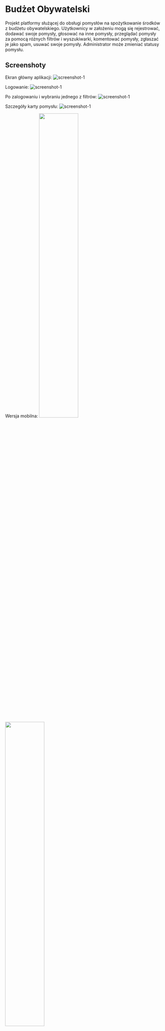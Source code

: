 # Budżet Obywatelski

Projekt platformy służącej do obsługi pomysłów na spożytkowanie środków z budżetu obywatelskiego. Użytkownicy w założeniu mogą się rejestrować, dodawać swoje pomysły, głosować na inne pomysły, przeglądać pomysły za pomocą różnych filtrów i wyszukiwarki, komentować pomysły, zgłaszać je jako spam, usuwać swoje pomysły. Administrator może zmieniać statusy pomysłu.


## Screenshoty
Ekran główny aplikacji:
![screenshot-1](https://github.com/lemisz/budzet-obywatelski/blob/main/screenshots/pierwszy.png)

Logowanie:
![screenshot-1](https://github.com/lemisz/budzet-obywatelski/blob/main/screenshots/drugi.png)

Po zalogowaniu i wybraniu jednego z filtrów:
![screenshot-1](https://github.com/lemisz/budzet-obywatelski/blob/main/screenshots/trzeci.png)

Szczegóły karty pomysłu:
![screenshot-1](https://github.com/lemisz/budzet-obywatelski/blob/main/screenshots/czwarty.png)

Wersja mobilna:
<img src="https://github.com/lemisz/budzet-obywatelski/blob/main/screenshots/piaty.png" width=50% height=50%> <img src="https://github.com/lemisz/budzet-obywatelski/blob/main/screenshots/szosty.png" width=50% height=50%>

### Wykorzystane narzędzia

* [Laravel](https://laravel.com)
* [Laravel Breeze](https://github.com/laravel/breeze)
* [Laravel Livewire](https://laravel-livewire.com/)
* [Eloquent Sluggable](https://github.com/cviebrock/eloquent-sluggable)
* [Tailwind CSS](https://tailwindcss.com/)
* [Alpine.js](https://alpinejs.dev/)
* [Node.js](https://nodejs.org/)


## Funkcjonalności

### Działa:

* Rejestracja użytkownika
* Logowanie
* Przekierowywanie niezalogowanego użytkownika do logowania (gdy chce skorzystać z funkcjonalności dla niego niedostępnych)

* Layout - w 100% responsywny, a także całościowy (również dla niezaimplementowanych funcjonalności)
* Formularz "Dodaj nowy pomysł", łącznie z walidacją, komunikatami błędów i przekierowaniem niezalogowanego użytkownika

* Karta pomysłu na stronie głównej z dynamiczną liczbą głosów, czasem dodania pomysłu
* Karta pomysłu - przechodzenie do szczegółów z widoku głównego (tytuł pomysłu jako link)

* Głosowanie - oddawanie głosu na pomysły dla zalogowanego użytkownika
* Sumowanie głosów, dynamiczne wyświetlanie liczby głosów
* Odejmowanie swojego głosu poprzez ponowne naciśnięcie dynamicznego buttona

* Filtrowanie pomysłów po statusie
* Filtrowanie pomysłów po kategorii
* Sortowanie pomysłów wg. dodatkowego filtra "najlepsze"
* Filtrowanie pomysłów wg. dodatkowego filtra "moje" dla zalogowanego użytkownika
* Łączne filtrowanie po wszystkich powyższych filtrach na raz

* Sumowanie pomysłów w danej kategorii wyświetlane przy filtrze statusu
* Wyszukiwanie pomysłów za pomocą wyszukiwarki (po tytułach), łącznie z walidacją (minimum 3 znaki) i wyświetlaniem powiadomienia o ewentualnym nieznalezieniu pomysłu

### Nie działa (choć jest już w layoucie):

* Komentarze
* Zmiana statusu pomysłu przez admina
* Konto admina
* Edycja pomysłu
* Usuwanie pomysłu
* Zgłaszanie pomysłu jako spam
* Powiadomienia o zmianie statusu pomysłu dla głosujących na dany pomysł
* Kompletna polska wersja językowa (funkcja diffForHumans(), na karcie pomysłu czas utworzenia wyświetla się po angielsku)


### Instalacja

1. Xampp - wypakować do budżet-obywatelski w folderze xampp/htdocs, włączyć server apache i mysql
2. Dodać plik .env podmieniając plik env.example (+nazwa bazy danych "budzet-obywatelski")
3. Skonfigurować bazę danych (wystarczy utworzyć bazę danych o nazwie "budzet-obywatelski". Upewnić się, że dane bazy zgadzają się z zawartością pliku .env
4. Zainstalować paczki npm:
   ```sh
   npm install
   ```
5. Wykonać komendę:
    ```sh
    npm run dev
    ```
6. Wykonać migrację i wypełnić bazę przygotowanymi danymi:
    ```sh
    php artisan migrate:fresh --seed
    ```
7. Uruchomić webaplikację:
    ```sh
    php artisan serve
    ```
8. Adres webaplikacji - localhost:8000

